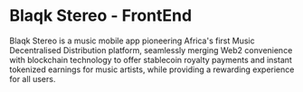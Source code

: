 # Blaqk Stereo - FrontEnd
Blaqk Stereo is a music mobile app pioneering Africa's first Music Decentralised Distribution platform, seamlessly merging Web2 convenience with blockchain technology to offer stablecoin royalty payments and instant tokenized earnings for music artists, while providing a rewarding experience for all users.
